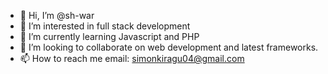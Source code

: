- 👋 Hi, I’m @sh-war
- 👀 I’m interested in full stack development
- 🌱 I’m currently learning Javascript and PHP
- 💞️ I’m looking to collaborate on web development and latest frameworks.
- 📫 How to reach me email: simonkiragu04@gmail.com

<!---
sh-war/sh-war is a ✨ special ✨ repository because its `README.md` (this file) appears on your GitHub profile.
You can click the Preview link to take a look at your changes.
--->
